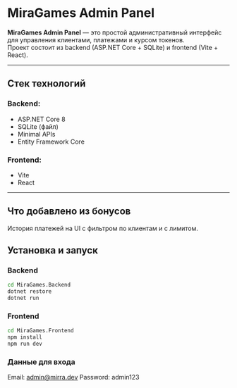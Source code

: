 # MiraGames Admin Panel

**MiraGames Admin Panel** — это простой административный интерфейс для управления клиентами, платежами и курсом токенов.  
Проект состоит из backend (ASP.NET Core + SQLite) и frontend (Vite + React).

---

## Стек технологий

### Backend:
- ASP.NET Core 8
- SQLite (файл)
- Minimal APIs
- Entity Framework Core

### Frontend:
- Vite
- React

---

## Что добавлено из бонусов
История платежей на UI с фильтром по клиентам и с лимитом.

## Установка и запуск

###  Backend

```cmd
cd MiraGames.Backend
dotnet restore
dotnet run
```

###  Frontend

```cmd
cd MiraGames.Frontend
npm install
npm run dev
```
### Данные для входа
Email: admin@mirra.dev
Password: admin123
